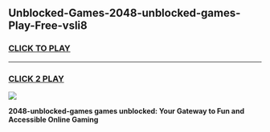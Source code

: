 
## Unblocked-Games-2048-unblocked-games-Play-Free-vsli8
<h3>
<a href="https://premium76.site?title=2048-unblocked-games&ref=21A">CLICK TO PLAY</a></h3>
<hr>

<h3>
<a href="https://premium76.site?title=2048-unblocked-games&ref=21A">CLICK 2 PLAY</a>
  
</h3>

<a href="https://premium76.site?title=2048-unblocked-games&ref=21A"><img src="https://clearcache.store/games.png"></a>


**2048-unblocked-games games unblocked: Your Gateway to Fun and Accessible Online Gaming**
